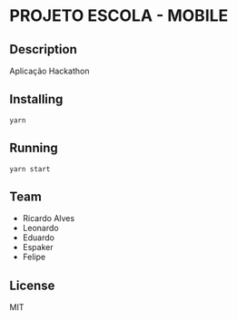 <p align="center">
<a href="#" alt="PROJETO ESCOLA MOBILE">
  </a></p>

# PROJETO ESCOLA - MOBILE 

## Description

Aplicação  Hackathon 

## Installing

`yarn`

## Running

`yarn start`

## Team

- Ricardo Alves
- Leonardo
- Eduardo
- Espaker
- Felipe

## License

MIT
